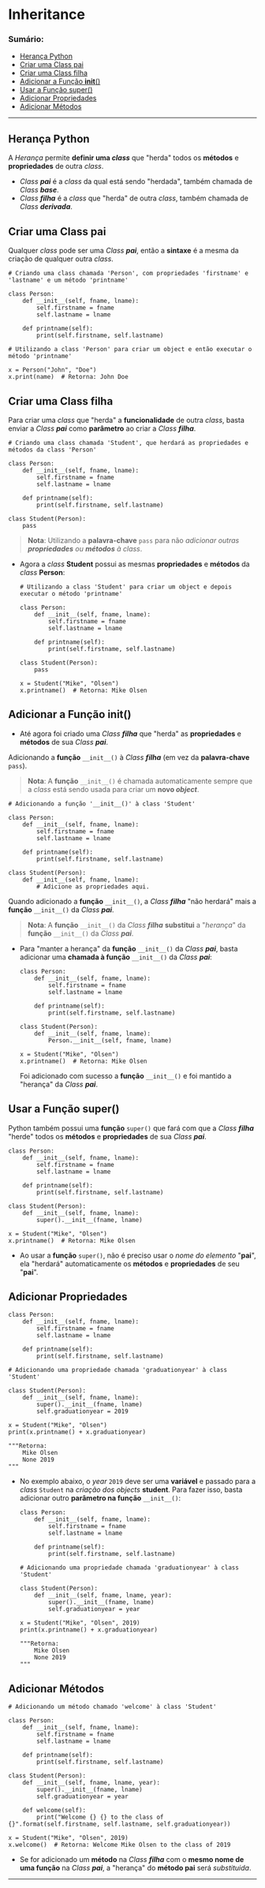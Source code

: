 # Inheritance

### Sumário:

- [Herança Python](#herança-python)
- [Criar uma Class pai](#criar-uma-class-pai)
- [Criar uma Class filha](#criar-uma-class-filha)
- [Adicionar a Função __init__()](#adicionar-a-função-init)
- [Usar a Função super()](#usar-a-função-super)
- [Adicionar Propriedades](#adicionar-propriedades)
- [Adicionar Métodos](#adicionar-métodos)

---

## Herança Python

A _Herança_ permite **definir uma _class_** que "herda" todos os **métodos** e **propriedades** de outra _class_.

- _Class **pai**_ é a _class_ da qual está sendo "herdada", também chamada de _Class **base**_.
- _Class **filha**_ é a _class_ que "herda" de outra _class_, também chamada de _Class **derivada**_.

## Criar uma Class pai

Qualquer _class_ pode ser uma _Class **pai**_, então a **sintaxe** é a mesma da criação de qualquer outra _class_.

```
# Criando uma class chamada 'Person', com propriedades 'firstname' e 'lastname' e um método 'printname'

class Person:
    def __init__(self, fname, lname):
        self.firstname = fname
        self.lastname = lname

    def printname(self):
        print(self.firstname, self.lastname)

# Utilizando a class 'Person' para criar um object e então executar o método 'printname'

x = Person("John", "Doe")
x.print(name)  # Retorna: John Doe
```

## Criar uma Class filha

Para criar uma _class_ que "herda" a **funcionalidade** de outra _class_, basta enviar a _Class **pai**_ como **parâmetro** ao criar a _Class **filha**_.

```
# Criando uma class chamada 'Student', que herdará as propriedades e métodos da class 'Person'

class Person:
    def __init__(self, fname, lname):
        self.firstname = fname
        self.lastname = lname

    def printname(self):
        print(self.firstname, self.lastname)

class Student(Person):
    pass
```

> **Nota**: Utilizando a **palavra-chave** ``pass`` para não _adicionar outras **propriedades** ou **métodos** à class_.

- Agora a _class_ **Student** possui as mesmas **propriedades** e **métodos** da _class_ **Person**:
    ```
    # Utilizando a class 'Student' para criar um object e depois executar o método 'printname'

    class Person:
        def __init__(self, fname, lname):
            self.firstname = fname
            self.lastname = lname

        def printname(self):
            print(self.firstname, self.lastname)

    class Student(Person):
        pass

    x = Student("Mike", "Olsen")
    x.printname()  # Retorna: Mike Olsen
    ```

## Adicionar a Função __init__()

- Até agora foi criado uma _Class **filha**_ que "herda" as **propriedades** e **métodos** de sua _Class **pai**_.

Adicionando a **função** ``__init__()`` à _Class **filha**_ (em vez da **palavra-chave** ``pass``).

> **Nota**: A **função** ``__init__()`` é chamada automaticamente sempre que a _class_ está sendo usada para criar um **novo _object_**.

```
# Adicionando a função '__init__()' à class 'Student'

class Person:
    def __init__(self, fname, lname):
        self.firstname = fname
        self.lastname = lname

    def printname(self):
        print(self.firstname, self.lastname)

class Student(Person):
    def __init__(self, fname, lname):
        # Adicione as propriedades aqui.
```

Quando adicionado a **função** ``__init__()``, a _Class **filha**_ "não herdará" mais a **função** ``__init__()`` da _Class **pai**_.

> **Nota**: A **função** ``__init__()`` da _Class **filha**_ **substitui** a "_herança_" da **função** ``__init__()`` da _Class **pai**_.

- Para "manter a herança" da **função** ``__init__()`` da _Class **pai**_, basta adicionar uma **chamada à função** ``__init__()`` da _Class **pai**_:
    ```
    class Person:
        def __init__(self, fname, lname):
            self.firstname = fname
            self.lastname = lname

        def printname(self):
            print(self.firstname, self.lastname)

    class Student(Person):
        def __init__(self, fname, lname):
            Person.__init__(self, fname, lname)

    x = Student("Mike", "Olsen")
    x.printname()  # Retorna: Mike Olsen
    ```

    Foi adicionado com sucesso a **função** ``__init__()`` e foi mantido a "herança" da _Class **pai**_.

## Usar a Função super()

Python também possui uma **função** ``super()`` que fará com que a _Class **filha**_ "herde" todos os **métodos** e **propriedades** de sua _Class **pai**_.

```
class Person:
    def __init__(self, fname, lname):
        self.firstname = fname
        self.lastname = lname

    def printname(self):
        print(self.firstname, self.lastname)

class Student(Person):
    def __init__(self, fname, lname):
        super().__init__(fname, lname)

x = Student("Mike", "Olsen")
x.printname()  # Retorna: Mike Olsen
```

- Ao usar a **função** ``super()``, não é preciso usar o _nome do elemento_ "**pai**", ela "herdará" automaticamente os **métodos** e **propriedades** de seu "**pai**".

## Adicionar Propriedades

```
class Person:
    def __init__(self, fname, lname):
        self.firstname = fname
        self.lastname = lname

    def printname(self):
        print(self.firstname, self.lastname)

# Adicionando uma propriedade chamada 'graduationyear' à class 'Student'

class Student(Person):
    def __init__(self, fname, lname):
        super().__init__(fname, lname)
        self.graduationyear = 2019

x = Student("Mike", "Olsen")
print(x.printname() + x.graduationyear)

"""Retorna:
    Mike Olsen
    None 2019
"""
```

- No exemplo abaixo, o _year_ ``2019`` deve ser uma **variável** e passado para a _class_ ``Student`` na _criação dos objects_ **student**. Para fazer isso, basta adicionar outro **parâmetro na função** ``__init__()``:
    ```
    class Person:
        def __init__(self, fname, lname):
            self.firstname = fname
            self.lastname = lname

        def printname(self):
            print(self.firstname, self.lastname)

    # Adicionando uma propriedade chamada 'graduationyear' à class 'Student'

    class Student(Person):
        def __init__(self, fname, lname, year):
            super().__init__(fname, lname)
            self.graduationyear = year

    x = Student("Mike", "Olsen", 2019)
    print(x.printname() + x.graduationyear)

    """Retorna:
        Mike Olsen
        None 2019
    """
    ```

## Adicionar Métodos

```
# Adicionando um método chamado 'welcome' à class 'Student'

class Person:
    def __init__(self, fname, lname):
        self.firstname = fname
        self.lastname = lname

    def printname(self):
        print(self.firstname, self.lastname)

class Student(Person):
    def __init__(self, fname, lname, year):
        super().__init__(fname, lname)
        self.graduationyear = year

    def welcome(self):
        print("Welcome {} {} to the class of {}".format(self.firstname, self.lastname, self.graduationyear))

x = Student("Mike", "Olsen", 2019)
x.welcome()  # Retorna: Welcome Mike Olsen to the class of 2019
```

- Se for adicionado um **método** na _Class **filha**_ com o **mesmo nome de uma função** na _Class **pai**_, a "herança" do **método pai** será _substituida_.

---